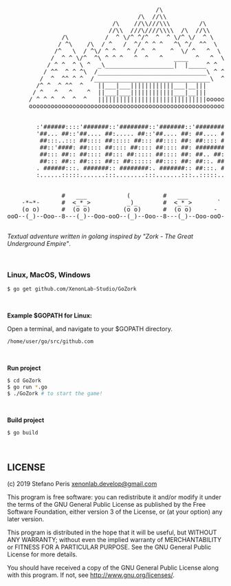 
<pre>

                                         /\
                                    /\  //\\
                             /\    //\\///\\\        /\
                            //\\  ///\////\\\\  /\  //\\
               /\          /  ^ \/^ ^/^  ^  ^ \/^ \/  ^ \
              / ^\    /\  / ^   /  ^/ ^ ^ ^   ^\ ^/  ^^  \
             /^   \  / ^\/ ^ ^   ^ / ^  ^    ^  \/ ^   ^  \       *
            /  ^ ^ \/^  ^\ ^ ^ ^   ^  ^   ^   ____  ^   ^  \     /|\
           / ^ ^  ^ \ ^  _\___________________|  |_____^ ^  \   /||o\
          / ^^  ^ ^ ^\  /______________________________\ ^ ^ \ /|o|||\
         /  ^  ^^ ^ ^  /________________________________\  ^  /|||||o|\
        /^ ^  ^ ^^  ^    ||___|___||||||||||||___|__|||      /||o||||||\
       / ^   ^   ^    ^  ||___|___||||||||||||___|__|||          | |
      / ^ ^ ^  ^  ^  ^   ||||||||||||||||||||||||||||||oooooooooo| |ooooooo
      ooooooooooooooooooooooooooooooooooooooooooooooooooooooooooooooooooooo


        :'######::::'#######::'########::'#######::'########::'##:::'##:
        '##... ##::'##.... ##:..... ##::'##.... ##: ##.... ##: ##::'##::
         ##:::..::: ##:::: ##::::: ##::: ##:::: ##: ##:::: ##: ##:'##:::
         ##::'####: ##:::: ##:::: ##:::: ##:::: ##: ########:: #####::::
         ##::: ##:: ##:::: ##::: ##::::: ##:::: ##: ##.. ##::: ##. ##:::
         ##::: ##:: ##:::: ##:: ##:::::: ##:::: ##: ##::. ##:: ##:. ##::
        . ######:::. #######:: ########:. #######:: ##:::. ##: ##::. ##:
        :......:::::.......:::........:::.......:::..:::::..::..::::..::


               #   ___           (         #   ___           !!!           ___
    -*~*-      #  <_*_>          _)_       #  <_*_>       `  _ _  '       /\#/\
    (o o)      #  (o o)         (o o)      #  (o o)      -  (OXO)  -     /(o o)\
ooO--(_)--Ooo--8---(_)--Ooo-ooO--(_)--Ooo--8---(_)--Ooo-ooO--(_)--Ooo-ooO--(_)--Ooo-

</pre>

*Textual adventure written in golang inspired by "Zork - The Great Underground Empire"*.

<br>

### Linux, MacOS, Windows

```bash
$ go get github.com/XenonLab-Studio/GoZork
```

<br>

**Example $GOPATH for Linux:**

Open a terminal, and navigate to your $GOPATH directory.

```bash
/home/user/go/src/github.com
```

<br>

**Run project**

```bash
$ cd GoZork
$ go run *.go
$ ./GoZork # to start the game!
```

<br>

**Build project**

```bash
$ go build 
```

<br>

## LICENSE

(c) 2019 Stefano Peris <xenonlab.develop@gmail.com>

This program is free software: you can redistribute it and/or modify
it under the terms of the GNU General Public License as published by
the Free Software Foundation, either version 3 of the License, or
(at your option) any later version.

This program is distributed in the hope that it will be useful,
but WITHOUT ANY WARRANTY; without even the implied warranty of
MERCHANTABILITY or FITNESS FOR A PARTICULAR PURPOSE.  See the
GNU General Public License for more details.

You should have received a copy of the GNU General Public License
along with this program.  If not, see <http://www.gnu.org/licenses/>.
